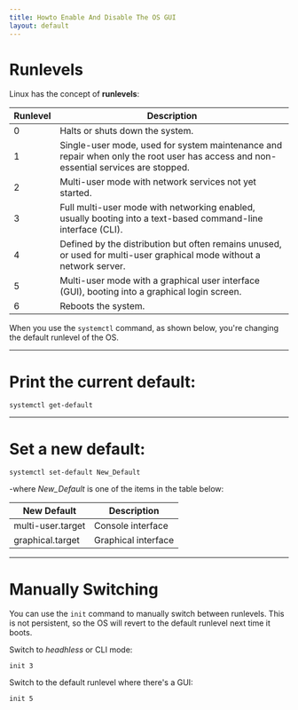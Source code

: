 ```yaml
---
title: Howto Enable And Disable The OS GUI
layout: default
---
```


# Runlevels

Linux has the concept of **runlevels**:


Runlevel   | Description
-----------|------------------------------------------------
 0 | Halts or shuts down the system. 
 1 | Single-user mode, used for system maintenance and repair when only the root user has access and non-essential services are stopped. 
 2 | Multi-user mode with network services not yet started. 
 3 | Full multi-user mode with networking enabled, usually booting into a text-based command-line interface (CLI). 
 4 | Defined by the distribution but often remains unused, or used for multi-user graphical mode without a network server. 
 5 | Multi-user mode with a graphical user interface (GUI), booting into a graphical login screen. 
 6 | Reboots the system. 

When you use the `systemctl` command, as shown below, you're changing the default runlevel of the OS.

---

# Print the current default:
```
systemctl get-default
```

---

# Set a new default:
```
systemctl set-default New_Default
```
-where *New_Default* is one of the items in the table below:

|New Default       | Description         |
|------------------|---------------------|
|multi-user.target | Console interface   |
|graphical.target  | Graphical interface |

---

# Manually Switching 

You can use the `init` command to manually switch between runlevels. This is not persistent, so the OS will revert to the default runlevel next time it boots.

Switch to *headhless* or CLI mode:

```
init 3
```

Switch to the default runlevel where there's a GUI:

```
init 5
```

